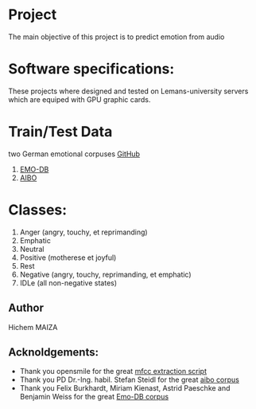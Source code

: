 # Project 
The main objective of this project is to predict emotion from audio
# Software specifications: 
These projects where designed and tested on Lemans-university servers which are equiped with GPU graphic cards.   
# Train/Test Data
two German emotional corpuses 
[GitHub](http://github.com)
1. [EMO-DB](www.emodb.bilderbar.info/docu/)
2. [AIBO](http://www5.cs.fau.de/de/mitarbeiter/steidl-stefan/fau-aibo-emotion-corpus/)
# Classes:
1. Anger (angry, touchy, et reprimanding)
2. Emphatic
3. Neutral 
4. Positive (motherese et joyful)
5. Rest 
6. Negative (angry, touchy, reprimanding, et emphatic)
7. IDLe (all non-negative states)
## Author 
Hichem MAIZA
## Acknoldgements:
- Thank you opensmile for the great [mfcc extraction script](www.audeering.com/technology/opensmile/)
- Thank you PD Dr.-Ing. habil. Stefan Steidl for the great [aibo corpus](www.cs.fau.de/de/mitarbeiter/steidl-stefan/fau-aibo-emotion-corpus)
- Thank you Felix Burkhardt, Miriam Kienast, Astrid Paeschke and Benjamin Weiss for the great [Emo-DB corpus](www.emodb.bilderbar.info/docu/)
